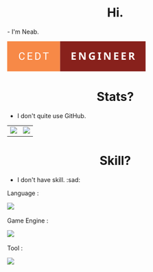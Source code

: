 <h1 align="center">Hi.</h1>
- I'm Neab.

![a](https://github.com/CEDT-Chula/For-The-Cedt-Badge/blob/main/badges/cedt-engineer.svg)

<h1 align="center">Stats?</h1>

- I don't quite use GitHub.

<div>
  <table>
    <td><img src="https://github-readme-stats.vercel.app/api?username=Neabkung&theme=dark&show_icons=true"></td>
    <td><img src="https://github-profile-trophy.vercel.app/?username=Neabkung&theme=onedark&column=4&margin-w=15&margin-h=15"></td>
  </table>
</div>

<h1 align="center">Skill?</h1>

- I don't have skill. :sad:

Language :

![](https://skillicons.dev/icons?i=python,html,css,js,lua,cpp,cs)

Game Engine :

![](https://skillicons.dev/icons?i=robloxstudio,unity)

Tool :

![](https://skillicons.dev/icons?i=pycharm,vscode,visualstudio,replit)

<!--<h1 align="center">Don't mind me pls.</h1>-->
